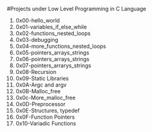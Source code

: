 #Projects under Low Level Programming in C Language
1. 0x00\-hello\_world 
2. 0x01\-variables\_if\_else\_while
3. 0x02\-functions\_nested\_loops
4. 0x03\-debugging
5. 0x04\-more\_functions\_nested\_loops
6. 0x05\-pointers\_arrays\_strings
7. 0x06\-pointers\_arrays\_strings
8. 0x07\-pointers\_arrarys\_strings
9. 0x08\-Recursion
10. 0x09\-Static Libraries
11. 0x0A\-Argc and argv
12. 0x0B\-Malloc_free
13. 0x0c\-More\_malloc\_free
14. 0x0D\-Preprocessor
15. 0x0E\-Structures, typedef
16. 0x0F\-Function Pointers
17. 0x10\-Variadic Functions
